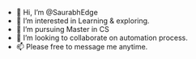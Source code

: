 - 👋 Hi, I’m @SaurabhEdge
- 👀 I’m interested in Learning & exploring.
- 🌱 I’m pursuing Master in CS
- 💞️ I’m looking to collaborate on automation process.
- 📫 Please free to message me anytime.

<!---
SaurabhEdge/SaurabhEdge is a ✨ special ✨ repository because its `README.md` (this file) appears on your GitHub profile.
You can click the Preview link to take a look at your changes.
--->
